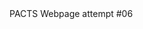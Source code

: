 
<html>
  <head>
    <meta charset="utf-8">
    <title> P.A.C.T.S. </title>
  </head>
  
  <script> 
      "<h1>" textSize(45);
      text("hello", 100, 100); 
      "</h1>"
  </script>
  
  <body>
    PACTS Webpage attempt #06
    
    
    
  </body>
  </html>
  
  
    
